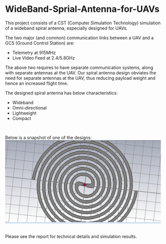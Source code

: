 # WideBand-Sprial-Antenna-for-UAVs
This project consists of a CST (Computer Simulation Technology) simulation of a wideband spiral antenna, especially designed for UAVs. 


The two major (and common) communication links between a UAV and a GCS (Ground Control Station) are: <br />
* Telemetry at 915MHz
* Live Video Feed at 2.4/5.8GHz  <br />

The above two requires to have separate communication systems, along with separate antennas at the UAV. Our spiral antenna design obviates the need for separate antennas at the UAV, thus reducing payload weight and hence an increased flight time. 
<br />


The designed spiral antenna has below characteristics:
* Wideband
* Omni-directional
* Lightweight
* Compact
<br />

Below is a snapshot of one of the designs:  <br />
![alt text](https://github.com/adityajain07/WideBand-Sprial-Antenna-for-UAVs/blob/master/spiral_antenna.PNG)

<br />
Please see the report for technical details and simulation results. 



